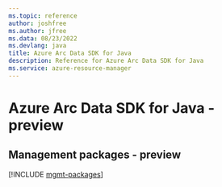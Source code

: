 ```yaml
---
ms.topic: reference
author: joshfree
ms.author: jfree
ms.data: 08/23/2022
ms.devlang: java
title: Azure Arc Data SDK for Java
description: Reference for Azure Arc Data SDK for Java
ms.service: azure-resource-manager
---
```

# Azure Arc Data SDK for Java - preview

## Management packages - preview
[!INCLUDE [mgmt-packages](arc-data-mgmt-index.md)]